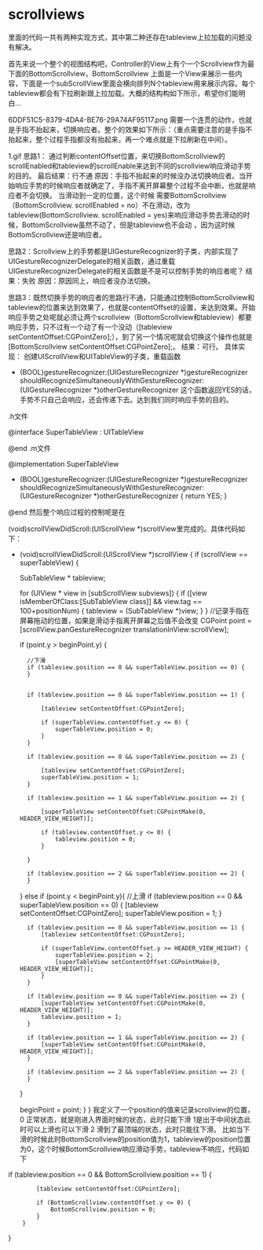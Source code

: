 # scrollviews

里面的代码一共有两种实现方式，其中第二种还存在tableview上拉加载的问题没有解决。

首先来说一个整个的视图结构吧，Controller的View上有个一个Scrollview作为最下面的BottomScrollview，BottomScrollview 上面是一个View来展示一些内容，下面是一个subScrollView里面会横向排列N个tableview用来展示内容。每个tableview都会有下拉刷新跟上拉加载。大概的结构构如下所示，希望你们能明白…


6DDF51C5-8379-4DA4-BE76-29A74AF95117.png
需要一个连贯的动作，也就是手指不抬起来，切换响应者。整个的效果如下所示：（重点需要注意的是手指不抬起来，整个过程手指都没有抬起来，再一个难点就是下拉刷新在中间）。


1.gif
思路1： 通过判断contentOffset位置，来切换BottomScrollview的scrollEnabled和tableview的scrollEnable来达到不同的scrollview响应滑动手势的目的。
最后结果：行不通
原因：手指不抬起来的时候没办法切换响应者。当开始响应手势的时候响应者就确定了，手指不离开屏幕整个过程不会中断，也就是响应者不会切换。
当滑动到一定的位置，这个时候
需要BottomScrollview（BottomScrollview. scrollEnabled = no）不在滑动，改为tableview(BottomScrollview. scrollEnabled = yes)来响应滑动手势去滑动的时候，BottomScrollview虽然不动了，但是tableview也不会动
，因为这时候BottomScrollview还是响应者。

思路2：Scrollview上的手势都是UIGestureRecognizer的子类，内部实现了UIGestureRecognizerDelegate的相关函数，通过重载UIGestureRecognizerDelegate的相关函数是不是可以控制手势的响应者呢？
结果：失败
原因：原因同上，响应者没办法切换。

思路3：既然切换手势的响应者的思路行不通，只能通过控制BottomScrollview和tableview的位置来达到效果了，也就是contentOffset的设置，来达到效果。开始响应手势之处呢就必须让两个scrollview（BottomScrollview和tableview）都要响应手势，只不过有一个动了有一个没动（[tableview setContentOffset:CGPointZero];），到了另一个情况呢就会切换这个操作也就是[BottomScrollview setContentOffset:CGPointZero];。
结果：可行。
具体实现：
创建UIScrollView和UITableView的子类，重载函数

- (BOOL)gestureRecognizer:(UIGestureRecognizer *)gestureRecognizer shouldRecognizeSimultaneouslyWithGestureRecognizer:(UIGestureRecognizer *)otherGestureRecognizer
这个函数返回YES的话，手势不只自己会响应，还会传递下去。达到我们同时响应手势的目的。

.h文件

@interface SuperTableView : UITableView

@end
.m文件

@implementation SuperTableView

- (BOOL)gestureRecognizer:(UIGestureRecognizer *)gestureRecognizer shouldRecognizeSimultaneouslyWithGestureRecognizer:(UIGestureRecognizer *)otherGestureRecognizer
{
    return YES;
}

@end
然后整个响应过程的控制呢是在

(void)scrollViewDidScroll:(UIScrollView *)scrollView里完成的。具体代码如下：

- (void)scrollViewDidScroll:(UIScrollView *)scrollView
{
 if (scrollView == superTableView) {

  SubTableView * tableview;

  for (UIView * view in [subScrollView subviews]) {
      if ([view isMemberOfClass:[SubTableView class]] && view.tag == 100+positionNum) {
          tableview = (SubTableView *)view;
      }
  }
       //记录手指在屏幕拖动的位置，如果是滑动手指离开屏幕之后值不会改变
        CGPoint point = [scrollView.panGestureRecognizer     translationInView:scrollView];

    if (point.y > beginPoint.y) {

        //下滑
        if (tableview.position == 0 && superTableView.position == 0) {
        }


        if (tableview.position == 0 && superTableView.position == 1) {

            [tableview setContentOffset:CGPointZero];

            if (superTableView.contentOffset.y <= 0) {
                superTableView.position = 0;
            }
        }

        if (tableview.position == 0 && superTableView.position == 2) {

            [tableview setContentOffset:CGPointZero];
            superTableView.position = 1;
        }

        if (tableview.position == 1 && superTableView.position == 2) {

            [superTableView setContentOffset:CGPointMake(0, HEADER_VIEW_HEIGHT)];

            if (tableview.contentOffset.y <= 0) {
                tableview.position = 0;
            }

        }

        if (tableview.position == 2 && superTableView.position == 2) {
        }

    } else if (point.y < beginPoint.y){
        //上滑
        if (tableview.position == 0 && superTableView.position == 0) {
            [tableview setContentOffset:CGPointZero];
            superTableView.position = 1;
        }


        if (tableview.position == 0 && superTableView.position == 1) {
            [tableview setContentOffset:CGPointZero];

            if (superTableView.contentOffset.y >= HEADER_VIEW_HEIGHT) {
                superTableView.position = 2;
                [superTableView setContentOffset:CGPointMake(0, HEADER_VIEW_HEIGHT)];
            }
        }

        if (tableview.position == 0 && superTableView.position == 2) {
            [superTableView setContentOffset:CGPointMake(0, HEADER_VIEW_HEIGHT)];
            tableview.position = 1;
        }

        if (tableview.position == 1 && superTableView.position == 2) {
            [superTableView setContentOffset:CGPointMake(0, HEADER_VIEW_HEIGHT)];
        }

        if (tableview.position == 2 && superTableView.position == 2) {
        }

    }

    beginPoint = point;
}
}
我定义了一个position的值来记录scrollview的位置，0 正常状态，就是刚进入界面时候的状态，此时只能下滑 1是出于中间状态此时可以上滑也可以下滑 2 滑到了最顶端的状态，此时只能往下滑。
比如当下滑的时候此时BottomScrollview的position值为1，tableview的position位置为0，这个时候BottomScrollview响应滑动手势，tableview不响应，代码如下

 if (tableview.position == 0 && BottomScrollview.position == 1) {

            [tableview setContentOffset:CGPointZero];

            if (BottomScrollview.contentOffset.y <= 0) {
                BottomScrollview.position = 0;
            }
        }
}
